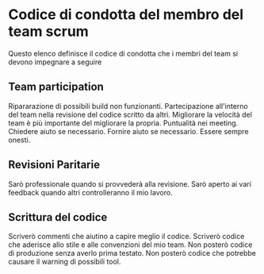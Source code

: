 # Codice di condotta del membro del team scrum
Questo elenco definisce il codice di condotta che i membri del team si devono impegnare a seguire

## Team participation
Ripararazione di possibili build non funzionanti.
Partecipazione all'interno del team nella revisione del codice scritto da altri.
Migliorare la velocità del team è più importante del migliorare la propria.
Puntualità nei meeting.
Chiedere aiuto se necessario.
Fornire aiuto se necessario.
Essere sempre onesti.

## Revisioni Paritarie
Sarò professionale quando si provvederà alla revisione.
Sarò aperto ai vari feedback quando altri controlleranno il mio lavoro.

## Scrittura del codice
Scriverò commenti che aiutino a capire meglio il codice.
Scriverò codice che aderisce allo stile e alle convenzioni del mio team.
Non posterò codice di produzione senza averlo prima testato.
Non posterò codice che potrebbe causare il warning di possibili tool.